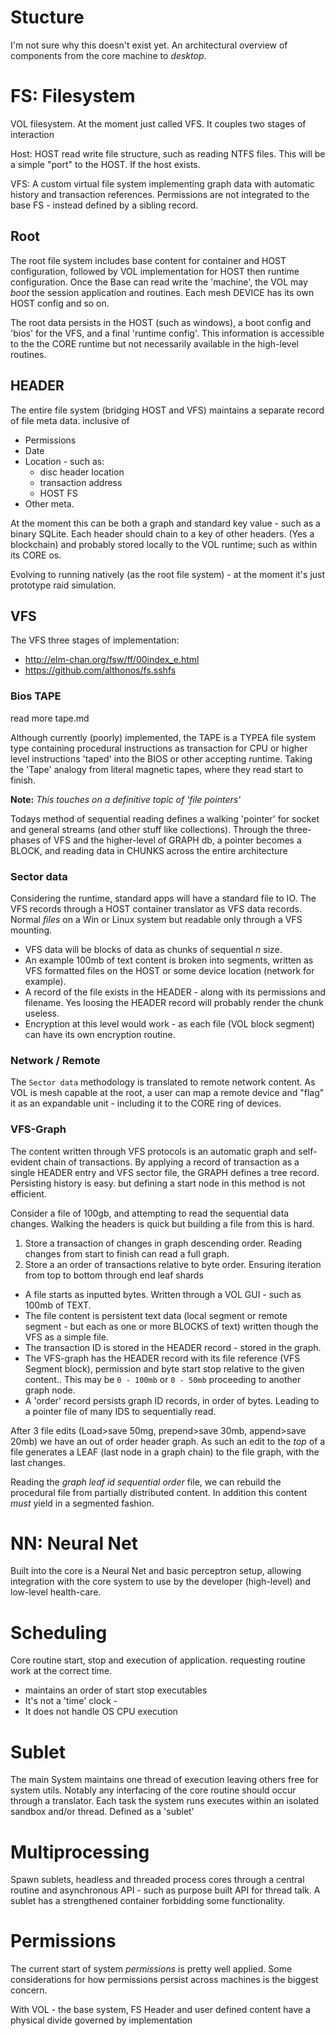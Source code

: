 # Stucture

I'm not sure why this doesn't exist yet. An architectural overview of components from the core machine to _desktop_.

# FS: Filesystem

VOL filesystem. At the moment just called VFS. It couples two stages of interaction

Host:
    HOST read write file structure, such as reading NTFS files.
    This will be a simple "port" to the HOST. If the host exists.

VFS:
    A custom virtual file system implementing graph data with automatic history
    and transaction references.
    Permissions are not integrated to the base FS - instead defined by a sibling record.


## Root

The root file system includes base content for container and HOST configuration, followed by VOL implementation for HOST then runtime configuration.
Once the Base can read write the 'machine', the VOL may _boot_ the session application and routines. Each mesh DEVICE has its own HOST config and so on.

The root data persists in the HOST (such as windows), a boot config and 'bios' for the VFS, and a final 'runtime config'. This information is accessible to the the CORE runtime but not necessarily available in the high-level routines.


## HEADER

The entire file system (bridging HOST and VFS) maintains a separate record of file meta data. inclusive of

+ Permissions
+ Date
+ Location - such as:
    + disc header location
    + transaction address
    + HOST FS
+ Other meta.

At the moment this can be both a graph and standard key value - such as a binary SQLite.
Each header should chain to a key of other headers. (Yes a blockchain) and probably stored locally to the VOL runtime; such as within its CORE os.

Evolving to running natively (as the root file system) - at the moment it's just prototype raid simulation.


## VFS

The VFS three stages of implementation:

+ http://elm-chan.org/fsw/ff/00index_e.html
+ https://github.com/althonos/fs.sshfs

### Bios TAPE

read more tape.md

Although currently (poorly) implemented, the TAPE is a TYPEA file system type containing procedural instructions as transaction for CPU or higher level instructions 'taped' into the BIOS or other accepting runtime. Taking the 'Tape' analogy from literal magnetic tapes, where they read start to finish.

**Note:** _This touches on a definitive topic of 'file pointers'_

Todays method of sequential reading defines a walking 'pointer' for socket and general streams (and other stuff like collections). Through the three-phases of VFS and the higher-level of GRAPH db, a pointer becomes a BLOCK, and reading data in CHUNKS across the entire architecture


### Sector data

Considering the runtime, standard apps will have a standard file to IO. The VFS records through a HOST container translator as VFS data records. Normal _files_ on a Win or Linux system but readable only through a VFS mounting.

+ VFS data will be blocks of data as chunks of sequential _n_ size.
+ An  example 100mb of text content is broken into segments, written as VFS formatted files on the HOST or some device location (network for example).
+ A record of the file exists in the HEADER - along with its permissions and filename. Yes loosing the HEADER record will probably render the chunk useless.
+ Encryption at this level would work - as each file (VOL block segment) can have its own encryption routine.


### Network / Remote

The `Sector data` methodology is translated to remote network content. As VOL is mesh capable at the root, a user can map a remote device and "flag" it as an expandable unit - including it to the CORE ring of devices.


### VFS-Graph

The content written through VFS protocols is an automatic graph and self-evident chain of transactions. By applying a record of transaction as a single HEADER entry and VFS sector file, the GRAPH defines a tree record. Persisting history is easy. but defining a start node in this method is not efficient.

Consider a file of 100gb, and attempting to read the sequential data changes. Walking the headers is quick but building a file from this is hard.

1. Store a transaction of changes in graph descending order. Reading changes from start to finish can read a full graph.
2. Store a an order of transactions relative to byte order. Ensuring iteration from top to bottom through end leaf shards

+ A file starts as inputted bytes. Written through a VOL GUI - such as 100mb of TEXT.
+ The file content is persistent text data (local segment or remote segment - but each as one or more BLOCKS of text) written though the VFS as a simple file.
+ The transaction ID is stored in the HEADER record - stored in the graph.
+ The VFS-graph has the HEADER record with its file reference (VFS Segment block), permission and byte start stop relative to the given content..
  This may be `0 - 100mb` or `0 - 50mb` proceeding to another graph node.
+ A 'order' record persists graph ID records, in order of bytes. Leading to a pointer file of many IDS to sequentially read.

After 3 file edits (Load>save 50mg, prepend>save 30mb, append>save 20mb) we have an out of order header graph.
As such an edit to the _top_ of a file generates a LEAF (last node in a graph chain) to the file graph, with the last changes.

Reading the _graph leaf id sequential order_ file, we can rebuild the procedural file from partially distributed content.
In addition this content _must_ yield in a segmented fashion.


# NN: Neural Net

Built into the core is a Neural Net and basic perceptron setup, allowing integration with the core system
to use by the developer (high-level) and low-level health-care.


# Scheduling

Core routine start, stop and execution of application. requesting routine work at the correct time.


+ maintains an order of start stop executables
+ It's not a 'time' clock -
+ It does not handle OS CPU execution


# Sublet

The main System maintains one thread of execution leaving others free for system utils. Notably any interfacing of the core routine should occur through a translator.
Each task the system runs executes within an isolated sandbox and/or thread. Defined as a 'sublet'


# Multiprocessing

Spawn sublets, headless and threaded process cores through a central routine and asynchronous API - such as purpose built API for thread talk.
A sublet has a strengthened container forbidding some functionality.


# Permissions

The current start of system _permissions_ is pretty well applied. Some considerations for how permissions persist across machines is the biggest concern.

With VOL - the base system, FS Header and user defined content have a physical divide governed by implementation
